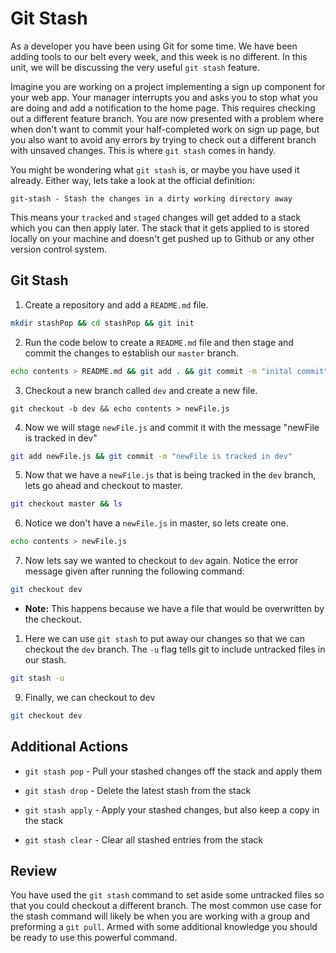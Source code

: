 # Git Stash

As a developer you have been using Git for some time. We have been adding tools to our belt every week, and this week is no different. In this unit, we will be discussing the very useful `git stash` feature.

Imagine you are working on a project implementing a sign up component for your web app. Your manager interrupts you and asks you to stop what you are doing and add a notification to the home page. This requires checking out a different feature branch. You are now presented with a problem where when don't want to commit your half-completed work on sign up page, but you also want to avoid any errors by trying to check out a different branch with unsaved changes. This is where `git stash` comes in handy.

You might be wondering what `git stash` is, or maybe you have used it already. Either way, lets take a look at the official definition:

```
git-stash - Stash the changes in a dirty working directory away
```

This means your `tracked` and `staged` changes will get added to a stack which you can then apply later. The stack that it gets applied to is stored locally on your machine and doesn't get pushed up to Github or any other version control system.

## Git Stash

1. Create a repository and add a `README.md` file.

```sh
mkdir stashPop && cd stashPop && git init
```

2. Run the code below to create a `README.md` file and then stage and commit the changes to establish our `master` branch.

```sh
echo contents > README.md && git add . && git commit -m "inital commit"
```

3. Checkout a new branch called `dev` and create a new file.

```
git checkout -b dev && echo contents > newFile.js
```

4. Now we will stage `newFile.js` and commit it with the message "newFile is tracked in dev"

```sh
git add newFile.js && git commit -m "newFile is tracked in dev"
```

5. Now that we have a `newFile.js` that is being tracked in the `dev` branch, lets go ahead and checkout to master.

```sh
git checkout master && ls
```

6. Notice we don't have a `newFile.js` in master, so lets create one.

```sh
echo contents > newFile.js
```

7. Now lets say we wanted to checkout to `dev` again. Notice the error message given after running the following command:

```sh
git checkout dev
```
   *  **Note:** This happens because we have a file that would be overwritten by the checkout.

1. Here we can use `git stash` to put away our changes so that we can checkout the `dev` branch. The `-u` flag tells git to include untracked files in our stash.

```sh
git stash -u
```

9. Finally, we can checkout to dev

```sh
git checkout dev
```

## Additional Actions
* `git stash pop` - Pull your stashed changes off the stack and apply them

* `git stash drop` - Delete the latest stash from the stack

* `git stash apply` - Apply your stashed changes, but also keep a copy in the stack

* `git stash clear` - Clear all stashed entries from the stack

## Review
You have used the `git stash` command to set aside some untracked files so that you could checkout a different branch. The most common use case for the stash command will likely be when you are working with a group and preforming a `git pull`. Armed with some additional knowledge you should be ready to use this powerful command.